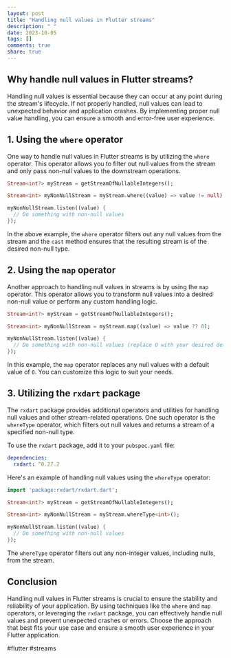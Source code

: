 ```yaml
---
layout: post
title: "Handling null values in Flutter streams"
description: " "
date: 2023-10-05
tags: []
comments: true
share: true
---
```


## Why handle null values in Flutter streams?
Handling null values is essential because they can occur at any point during the stream's lifecycle. If not properly handled, null values can lead to unexpected behavior and application crashes. By implementing proper null value handling, you can ensure a smooth and error-free user experience.

## 1. Using the `where` operator
One way to handle null values in Flutter streams is by utilizing the `where` operator. This operator allows you to filter out null values from the stream and only pass non-null values to the downstream operations.

```dart
Stream<int?> myStream = getStreamOfNullableIntegers();

Stream<int> myNonNullStream = myStream.where((value) => value != null).cast<int>();

myNonNullStream.listen((value) {
  // Do something with non-null values
});
```

In the above example, the `where` operator filters out any null values from the stream and the `cast` method ensures that the resulting stream is of the desired non-null type.

## 2. Using the `map` operator
Another approach to handling null values in streams is by using the `map` operator. This operator allows you to transform null values into a desired non-null value or perform any custom handling logic.

```dart
Stream<int?> myStream = getStreamOfNullableIntegers();

Stream<int> myNonNullStream = myStream.map((value) => value ?? 0);

myNonNullStream.listen((value) {
  // Do something with non-null values (replace 0 with your desired default value)
});
```

In this example, the `map` operator replaces any null values with a default value of `0`. You can customize this logic to suit your needs.

## 3. Utilizing the `rxdart` package
The `rxdart` package provides additional operators and utilities for handling null values and other stream-related operations. One such operator is the `whereType` operator, which filters out null values and returns a stream of a specified non-null type.

To use the `rxdart` package, add it to your `pubspec.yaml` file:

```yaml
dependencies:
  rxdart: ^0.27.2
```

Here's an example of handling null values using the `whereType` operator:

```dart
import 'package:rxdart/rxdart.dart';

Stream<int?> myStream = getStreamOfNullableIntegers();

Stream<int> myNonNullStream = myStream.whereType<int>();

myNonNullStream.listen((value) {
  // Do something with non-null values
});
```

The `whereType` operator filters out any non-integer values, including nulls, from the stream.

## Conclusion
Handling null values in Flutter streams is crucial to ensure the stability and reliability of your application. By using techniques like the `where` and `map` operators, or leveraging the `rxdart` package, you can effectively handle null values and prevent unexpected crashes or errors. Choose the approach that best fits your use case and ensure a smooth user experience in your Flutter application.

#flutter #streams